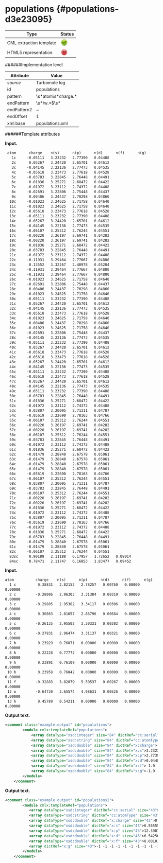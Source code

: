 # populations {#populations-d3e23095}


| Type                                                                                                                                                | Status                                                                                                                                              |
|----|----|
| CML extraction template                                                                                                                             | ![](/imgs/Total.png)                                                                                                                                |
| HTML5 representation                                                                                                                                | ![](/imgs/None.png)                                                                                                                                 |

######Implementation level

| Attribute                                                                                                                                           | Value                                                                                                                                               |
|----|----|
| *source*                                                                                                                                            | Turbomole log                                                                                                                                       |
| id                                                                                                                                                  | populations                                                                                                                                         |
| pattern                                                                                                                                             | \\s\*atom\\s\*charge.\*                                                                                                                             |
| endPattern                                                                                                                                          | \\s\*\\w.\*\$\\s\*                                                                                                                                  |
| endPattern2                                                                                                                                         | \~                                                                                                                                                  |
| endOffset                                                                                                                                           | 1                                                                                                                                                   |
| xml:base                                                                                                                                            | populations.xml                                                                                                                                     |

######Template attributes

**Input.**

     atom      charge    n(s)      n(p)      n(d)      n(f)      n(g)
       1c     -0.05111   3.23232   2.77390   0.04488
       2c      0.05267   3.24420   2.65701   0.04612
       3c     -0.04145   3.22136   2.77473   0.04535
       4c     -0.05618   3.23473   2.77618   0.04528
       5c     -0.03783   3.22845   2.76448   0.04491
       6c      0.01836   3.25271   2.68472   0.04422
       7c     -0.01972   3.23112   2.74372   0.04488
       8c     -0.02691   3.22806   2.75448   0.04437
       9c      0.00406   3.24437   2.70298   0.04860
      10c     -0.01023   3.24625   2.71758   0.04640
      11c     -0.01023   3.24625   2.71758   0.04640
      12c     -0.05618   3.23473   2.77618   0.04528
      13c     -0.05111   3.23232   2.77390   0.04488
      14c      0.05267   3.24420   2.65701   0.04612
      15c     -0.04145   3.22136   2.77473   0.04535
      16c     -0.06107   3.25312   2.76244   0.04551
      17c     -0.00220   3.26197   2.69741   0.04282
      18c     -0.00220   3.26197   2.69741   0.04282
      19c      0.01836   3.25271   2.68472   0.04422
      20c     -0.03783   3.22845   2.76448   0.04491
      21c     -0.01972   3.23112   2.74372   0.04488
      22c     -0.11931   3.29464   2.77667   0.04800
      23c      0.13552   3.32267   2.48978   0.05204
      24c     -0.11931   3.29464   2.77667   0.04800
      25c     -0.11931   3.29464   2.77667   0.04800
      26c     -0.01023   3.24625   2.71758   0.04640
      27c     -0.02691   3.22806   2.75448   0.04437
      28c      0.00406   3.24437   2.70298   0.04860
      29c     -0.01023   3.24625   2.71758   0.04640
      30c     -0.05111   3.23232   2.77390   0.04488
      31c      0.05267   3.24420   2.65701   0.04612
      32c     -0.04145   3.22136   2.77473   0.04535
      33c     -0.05618   3.23473   2.77618   0.04528
      34c     -0.01023   3.24625   2.71758   0.04640
      35c      0.00406   3.24437   2.70298   0.04860
      36c     -0.01023   3.24625   2.71758   0.04640
      37c     -0.02691   3.22806   2.75448   0.04437
      38c     -0.04145   3.22136   2.77473   0.04535
      39c     -0.05111   3.23232   2.77390   0.04488
      40c      0.05267   3.24420   2.65701   0.04612
      41c     -0.05618   3.23473   2.77618   0.04528
      42c     -0.05618   3.23473   2.77618   0.04528
      43c      0.05267   3.24420   2.65701   0.04612
      44c     -0.04145   3.22136   2.77473   0.04535
      45c     -0.05111   3.23232   2.77390   0.04488
      46c     -0.05618   3.23473   2.77618   0.04528
      47c      0.05267   3.24420   2.65701   0.04612
      48c     -0.04145   3.22136   2.77473   0.04535
      49c     -0.05111   3.23232   2.77390   0.04488
      50c     -0.03783   3.22845   2.76448   0.04491
      51c      0.01836   3.25271   2.68472   0.04422
      52c     -0.01972   3.23112   2.74372   0.04488
      53c      0.03807   3.20095   2.71311   0.04787
      54c     -0.05619   3.22690   2.78163   0.04766
      55c     -0.06107   3.25312   2.76244   0.04551
      56c     -0.00220   3.26197   2.69741   0.04282
      57c     -0.00220   3.26197   2.69741   0.04282
      58c     -0.06107   3.25312   2.76244   0.04551
      59c     -0.03783   3.22845   2.76448   0.04491
      60c     -0.01972   3.23112   2.74372   0.04488
      61c      0.01836   3.25271   2.68472   0.04422
      62c     -0.01479   3.28840   2.67578   0.05061
      63c     -0.01479   3.28840   2.67578   0.05061
      64c     -0.01479   3.28840   2.67578   0.05061
      65c     -0.01479   3.28840   2.67578   0.05061
      66c     -0.05619   3.22690   2.78163   0.04766
      67c     -0.06107   3.25312   2.76244   0.04551
      68c      0.03807   3.20095   2.71311   0.04787
      69c     -0.03783   3.22845   2.76448   0.04491
      70c     -0.06107   3.25312   2.76244   0.04551
      71c     -0.00220   3.26197   2.69741   0.04282
      72c     -0.00220   3.26197   2.69741   0.04282
      73c      0.01836   3.25271   2.68472   0.04422
      74c     -0.01972   3.23112   2.74372   0.04488
      75c      0.03807   3.20095   2.71311   0.04787
      76c     -0.05619   3.22690   2.78163   0.04766
      77c     -0.01972   3.23112   2.74372   0.04488
      78c      0.01836   3.25271   2.68472   0.04422
      79c     -0.03783   3.22845   2.76448   0.04491
      80c     -0.01479   3.28840   2.67578   0.05061
      81c     -0.01479   3.28840   2.67578   0.05061
      82c     -0.06107   3.25312   2.76244   0.04551
      83sc     0.90189   2.11188   6.17957   1.72652   0.08014
      84sc     0.78471   2.11747   6.16853   1.83477   0.09452  
      
        

**Input.**

    atom          charge    n(s)      n(p)      n(d)      n(f)      n(g)
      1 c          0.38831   2.82152   2.78257   0.00760   0.00000   0.00000
      2 c         -0.28006   2.96303   3.31384   0.00319   0.00000   0.00000
      3 c         -0.29805   2.95382   3.34117   0.00306   0.00000   0.00000
      4 c          0.30863   2.81657   2.86796   0.00684   0.00000   0.00000
      5 c         -0.26135   2.95502   3.30331   0.00302   0.00000   0.00000
      6 c         -0.27931   2.96474   3.31137   0.00321   0.00000   0.00000
      7 h          0.23929   0.76071   0.00000   0.00000   0.00000   0.00000
      8 h          0.22228   0.77772   0.00000   0.00000   0.00000   0.00000
      9 h          0.23891   0.76109   0.00000   0.00000   0.00000   0.00000
     10 h          0.23958   0.76042   0.00000   0.00000   0.00000   0.00000
     11 f         -0.32883   3.82079   5.50537   0.00267   0.00000   0.00000
     12 o         -0.64730   3.65574   4.98631   0.00526   0.00000   0.00000
     13 h          0.45789   0.54211   0.00000   0.00000   0.00000   0.00000
        
        

**Output text.**

```xml
<comment class="example.output" id="populations">   
        <module cmlx:templateRef="populations">
            <array dataType="xsd:integer" size="84" dictRef="cc:serial">1 2 3 4 5 6 7 8 9 10 11 12 13 14 15 16 17 18 19 20 21 22 23 24 25 26 27 28 29 30 31 32 33 34 35 36 37 38 39 40 41 42 43 44 45 46 47 48 49 50 51 52 53 54 55 56 57 58 59 60 61 62 63 64 65 66 67 68 69 70 71 72 73 74 75 76 77 78 79 80 81 82 83 84</array>
            <array dataType="xsd:string" size="84" dictRef="cc:atomType">c c c c c c c c c c c c c c c c c c c c c c c c c c c c c c c c c c c c c c c c c c c c c c c c c c c c c c c c c c c c c c c c c c c c c c c c c c c c c c c c c c sc sc</array>
            <array dataType="xsd:double" size="84" dictRef="x:charge">-0.05111 0.05267 -0.04145 -0.05618 -0.03783 0.01836 -0.01972 -0.02691 0.00406 -0.01023 -0.01023 -0.05618 -0.05111 0.05267 -0.04145 -0.06107 -0.0022 -0.0022 0.01836 -0.03783 -0.01972 -0.11931 0.13552 -0.11931 -0.11931 -0.01023 -0.02691 0.00406 -0.01023 -0.05111 0.05267 -0.04145 -0.05618 -0.01023 0.00406 -0.01023 -0.02691 -0.04145 -0.05111 0.05267 -0.05618 -0.05618 0.05267 -0.04145 -0.05111 -0.05618 0.05267 -0.04145 -0.05111 -0.03783 0.01836 -0.01972 0.03807 -0.05619 -0.06107 -0.0022 -0.0022 -0.06107 -0.03783 -0.01972 0.01836 -0.01479 -0.01479 -0.01479 -0.01479 -0.05619 -0.06107 0.03807 -0.03783 -0.06107 -0.0022 -0.0022 0.01836 -0.01972 0.03807 -0.05619 -0.01972 0.01836 -0.03783 -0.01479 -0.01479 -0.06107 0.90189 0.78471</array>
            <array dataType="xsd:double" size="84" dictRef="x:s">3.23232 3.2442 3.22136 3.23473 3.22845 3.25271 3.23112 3.22806 3.24437 3.24625 3.24625 3.23473 3.23232 3.2442 3.22136 3.25312 3.26197 3.26197 3.25271 3.22845 3.23112 3.29464 3.32267 3.29464 3.29464 3.24625 3.22806 3.24437 3.24625 3.23232 3.2442 3.22136 3.23473 3.24625 3.24437 3.24625 3.22806 3.22136 3.23232 3.2442 3.23473 3.23473 3.2442 3.22136 3.23232 3.23473 3.2442 3.22136 3.23232 3.22845 3.25271 3.23112 3.20095 3.2269 3.25312 3.26197 3.26197 3.25312 3.22845 3.23112 3.25271 3.2884 3.2884 3.2884 3.2884 3.2269 3.25312 3.20095 3.22845 3.25312 3.26197 3.26197 3.25271 3.23112 3.20095 3.2269 3.23112 3.25271 3.22845 3.2884 3.2884 3.25312 2.11188 2.11747</array>
            <array dataType="xsd:double" size="84" dictRef="x:p">2.7739 2.65701 2.77473 2.77618 2.76448 2.68472 2.74372 2.75448 2.70298 2.71758 2.71758 2.77618 2.7739 2.65701 2.77473 2.76244 2.69741 2.69741 2.68472 2.76448 2.74372 2.77667 2.48978 2.77667 2.77667 2.71758 2.75448 2.70298 2.71758 2.7739 2.65701 2.77473 2.77618 2.71758 2.70298 2.71758 2.75448 2.77473 2.7739 2.65701 2.77618 2.77618 2.65701 2.77473 2.7739 2.77618 2.65701 2.77473 2.7739 2.76448 2.68472 2.74372 2.71311 2.78163 2.76244 2.69741 2.69741 2.76244 2.76448 2.74372 2.68472 2.67578 2.67578 2.67578 2.67578 2.78163 2.76244 2.71311 2.76448 2.76244 2.69741 2.69741 2.68472 2.74372 2.71311 2.78163 2.74372 2.68472 2.76448 2.67578 2.67578 2.76244 6.17957 6.16853</array>
            <array dataType="xsd:double" size="84" dictRef="x:d">0.04488 0.04612 0.04535 0.04528 0.04491 0.04422 0.04488 0.04437 0.0486 0.0464 0.0464 0.04528 0.04488 0.04612 0.04535 0.04551 0.04282 0.04282 0.04422 0.04491 0.04488 0.048 0.05204 0.048 0.048 0.0464 0.04437 0.0486 0.0464 0.04488 0.04612 0.04535 0.04528 0.0464 0.0486 0.0464 0.04437 0.04535 0.04488 0.04612 0.04528 0.04528 0.04612 0.04535 0.04488 0.04528 0.04612 0.04535 0.04488 0.04491 0.04422 0.04488 0.04787 0.04766 0.04551 0.04282 0.04282 0.04551 0.04491 0.04488 0.04422 0.05061 0.05061 0.05061 0.05061 0.04766 0.04551 0.04787 0.04491 0.04551 0.04282 0.04282 0.04422 0.04488 0.04787 0.04766 0.04488 0.04422 0.04491 0.05061 0.05061 0.04551 1.72652 1.83477</array>
            <array dataType="xsd:double" size="84" dictRef="x:f">-1.0 -1.0 -1.0 -1.0 -1.0 -1.0 -1.0 -1.0 -1.0 -1.0 -1.0 -1.0 -1.0 -1.0 -1.0 -1.0 -1.0 -1.0 -1.0 -1.0 -1.0 -1.0 -1.0 -1.0 -1.0 -1.0 -1.0 -1.0 -1.0 -1.0 -1.0 -1.0 -1.0 -1.0 -1.0 -1.0 -1.0 -1.0 -1.0 -1.0 -1.0 -1.0 -1.0 -1.0 -1.0 -1.0 -1.0 -1.0 -1.0 -1.0 -1.0 -1.0 -1.0 -1.0 -1.0 -1.0 -1.0 -1.0 -1.0 -1.0 -1.0 -1.0 -1.0 -1.0 -1.0 -1.0 -1.0 -1.0 -1.0 -1.0 -1.0 -1.0 -1.0 -1.0 -1.0 -1.0 -1.0 -1.0 -1.0 -1.0 -1.0 -1.0 0.08014 0.09452</array>
            <array dataType="xsd:double" size="84" dictRef="x:g">-1.0 -1.0 -1.0 -1.0 -1.0 -1.0 -1.0 -1.0 -1.0 -1.0 -1.0 -1.0 -1.0 -1.0 -1.0 -1.0 -1.0 -1.0 -1.0 -1.0 -1.0 -1.0 -1.0 -1.0 -1.0 -1.0 -1.0 -1.0 -1.0 -1.0 -1.0 -1.0 -1.0 -1.0 -1.0 -1.0 -1.0 -1.0 -1.0 -1.0 -1.0 -1.0 -1.0 -1.0 -1.0 -1.0 -1.0 -1.0 -1.0 -1.0 -1.0 -1.0 -1.0 -1.0 -1.0 -1.0 -1.0 -1.0 -1.0 -1.0 -1.0 -1.0 -1.0 -1.0 -1.0 -1.0 -1.0 -1.0 -1.0 -1.0 -1.0 -1.0 -1.0 -1.0 -1.0 -1.0 -1.0 -1.0 -1.0 -1.0 -1.0 -1.0 -1.0 -1.0</array> 
        </module>
    </comment>
```

**Output text.**

```xml
<comment class="example.output" id="populations2">
        <module cmlx:templateRef="populations">
           <array dataType="xsd:integer" dictRef="cc:serial" size="43">1 2 3 4 5 6 7 8 9 10 11 12 13 14 15 16 17 18 19 20 21 22 23 24 25 26 27 28 29 30 31 32 33 34 35 36 37 38 39 40 41 42 43</array>
           <array dataType="xsd:string" dictRef="cc:atomType" size="43">fe n n n n n n n n n n n n n n n n n n n n n n n n c c c c c c h h h h h h h h h h h h</array>
           <array dataType="xsd:double" dictRef="x:charge" size="43">0.29209 -0.10253 -0.10253 -0.08969 -0.08969 0.03584 0.03584 -0.05936 -0.05936 -0.05027 -0.05027 -0.12596 -0.12596 -0.06467 -0.06467 -0.05369 -0.05369 -0.13139 -0.13139 -0.05562 -0.05562 -0.05202 -0.05202 -0.12955 -0.12955 0.06453 0.06453 0.06052 0.06052 0.05740 0.05740 0.21683 0.21683 0.29732 0.29732 0.21652 0.21652 0.29719 0.29719 0.22385 0.22385 0.29871 0.29871</array>
           <array dataType="xsd:double" dictRef="x:s" size="43">6.56555 3.61036 3.61036 3.60363 3.60363 3.53412 3.53412 3.75597 3.75597 3.39404 3.39404 3.72530 3.72530 3.76035 3.76035 3.39827 3.39827 3.72335 3.72335 3.75380 3.75380 3.39753 3.39753 3.72863 3.72863 3.18400 3.18400 3.18672 3.18672 3.18729 3.18729 0.76036 0.76036 0.66526 0.66526 0.76061 0.76061 0.66538 0.66538 0.75298 0.75298 0.66385 0.66385</array>
           <array dataType="xsd:double" dictRef="x:p" size="43">12.59879 3.40843 3.40843 3.40223 3.40223 3.33958 3.33958 3.19854 3.19854 3.57129 3.57129 3.29380 3.29380 3.19950 3.19950 3.57026 3.57026 3.30131 3.30131 3.19693 3.19693 3.56937 3.56937 3.29371 3.29371 2.60852 2.60852 2.60995 2.60995 2.60963 2.60963 0.02281 0.02281 0.03742 0.03742 0.02287 0.02287 0.03743 0.03743 0.02317 0.02317 0.03744 0.03744</array>
           <array dataType="xsd:double" dictRef="x:d" size="43">6.54256 0.07828 0.07828 0.07832 0.07832 0.08479 0.08479 0.09683 0.09683 0.07849 0.07849 0.09890 0.09890 0.09680 0.09680 0.07871 0.07871 0.09876 0.09876 0.09686 0.09686 0.07867 0.07867 0.09922 0.09922 0.12691 0.12691 0.12672 0.12672 0.12939 0.12939 -1 -1 -1 -1 -1 -1 -1 -1 -1 -1 -1 -1</array>
           <array dataType="xsd:double" dictRef="x:f" size="43">0.00101 0.00547 0.00547 0.00550 0.00550 0.00567 0.00567 0.00801 0.00801 0.00644 0.00644 0.00795 0.00795 0.00802 0.00802 0.00645 0.00645 0.00798 0.00798 0.00803 0.00803 0.00645 0.00645 0.00799 0.00799 0.01605 0.01605 0.01610 0.01610 0.01628 0.01628 -1 -1 -1 -1 -1 -1 -1 -1 -1 -1 -1 -1</array>
           <array dictRef="x:g" size="43">-1 -1 -1 -1 -1 -1 -1 -1 -1 -1 -1 -1 -1 -1 -1 -1 -1 -1 -1 -1 -1 -1 -1 -1 -1 -1 -1 -1 -1 -1 -1 -1 -1 -1 -1 -1 -1 -1 -1 -1 -1 -1 -1</array>
        </module>     
    </comment>
```
